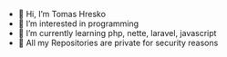 - 👋 Hi, I’m Tomas Hresko
- 👀 I’m interested in programming
- 🌱 I’m currently learning php, nette, laravel, javascript
- 🔐 All my Repositories are private for security reasons
